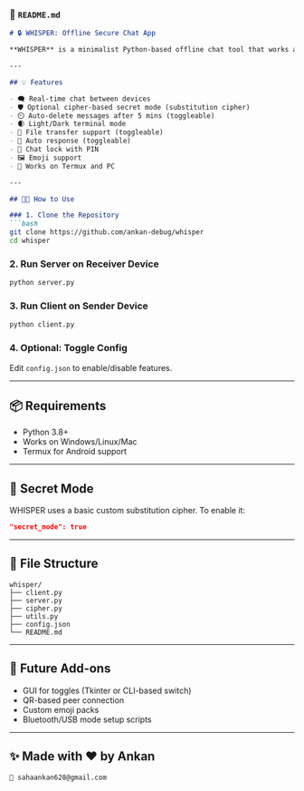 

### 📄 `README.md`


````markdown
# 🔒 WHISPER: Offline Secure Chat App

**WHISPER** is a minimalist Python-based offline chat tool that works across PC and mobile using Termux. You can chat securely using LAN, Wi-Fi hotspot, Bluetooth, or USB — even without internet!

---

## 💡 Features

- 🗨️ Real-time chat between devices
- 🛡️ Optional cipher-based secret mode (substitution cipher)
- ⏲️ Auto-delete messages after 5 mins (toggleable)
- 🌒 Light/Dark terminal mode
- 📁 File transfer support (toggleable)
- 🤖 Auto response (toggleable)
- 🔐 Chat lock with PIN
- 🖼️ Emoji support
- 📱 Works on Termux and PC

---

## 🧑‍💻 How to Use

### 1. Clone the Repository
```bash
git clone https://github.com/ankan-debug/whisper
cd whisper
````

### 2. Run Server on Receiver Device

```bash
python server.py
```

### 3. Run Client on Sender Device

```bash
python client.py
```

### 4. Optional: Toggle Config

Edit `config.json` to enable/disable features.

---

## 📦 Requirements

* Python 3.8+
* Works on Windows/Linux/Mac
* Termux for Android support

---

## 🔐 Secret Mode

WHISPER uses a basic custom substitution cipher.
To enable it:

```json
"secret_mode": true
```

---

## 📂 File Structure

```
whisper/
├── client.py
├── server.py
├── cipher.py
├── utils.py
├── config.json
└── README.md
```

---

## 🧪 Future Add-ons

* GUI for toggles (Tkinter or CLI-based switch)
* QR-based peer connection
* Custom emoji packs
* Bluetooth/USB mode setup scripts

---

## ✨ Made with ❤️ by Ankan

```
📧 sahaankan628@gmail.com

